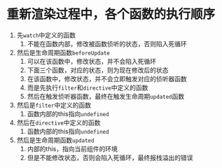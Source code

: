 # 重新渲染过程中，各个函数的执行顺序

1. 先`watch`中定义的函数
   1) 不能在函数内部，修改被函数侦听的状态，否则陷入死循环
2. 然后是生命周期函数`beforeUpdate`
   1) 可以在该函数中，修改状态，并不会陷入死循环
   2) 下面三个函数，对应的状态，则为现在修改后的状态
   3) 在该函数中，修改状态，并不会立即触发对应的侦听器函数
   4) 而是先执行`filter`和`directive`中定义的函数
   5) 然后在触发侦听器函数，最终在触发生命周期`updated`函数
3. 然后是`filter`中定义的函数
   1) 函数内部的this指向`undefined`
4. 然后在`directive`中定义的函数
   1) 函数内部的this指向`undefined`
5. 然后是生命周期函数`updated`
   1) 内部的this，指向当前组件的环境
   2) 但是不能修改状态，否则会陷入死循环，最终报栈溢出的错误